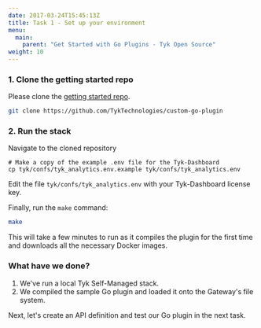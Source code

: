 ```yaml
---
date: 2017-03-24T15:45:13Z
title: Task 1 - Set up your environment
menu:
  main:
    parent: "Get Started with Go Plugins - Tyk Open Source"
weight: 10
---
```



### 1.  Clone the getting started repo

Please clone the [getting started repo][0].

```bash
git clone https://github.com/TykTechnologies/custom-go-plugin
```


### 2. Run the stack

Navigate to the cloned repository 

```shell
# Make a copy of the example .env file for the Tyk-Dashboard 
cp tyk/confs/tyk_analytics.env.example tyk/confs/tyk_analytics.env
```
Edit the file `tyk/confs/tyk_analytics.env` with your Tyk-Dashboard license key.  

Finally, run the `make` command:

```bash
make
```

This will take a few minutes to run as it compiles the plugin for the first time and downloads all the necessary Docker images.

### What have we done?

1. We've run a local Tyk Self-Managed stack.
2. We compiled the sample Go plugin and loaded it onto the Gateway's file system.

Next, let's create an API definition and test our Go plugin in the next task.



[0]: https://github.com/TykTechnologies/custom-go-plugin